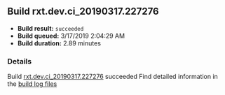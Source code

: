 ## Build rxt.dev.ci_20190317.227276
- **Build result:** `succeeded`
- **Build queued:** 3/17/2019 2:04:29 AM
- **Build duration:** 2.89 minutes
### Details
Build [rxt.dev.ci_20190317.227276](https://winappstudio.visualstudio.com/web/build.aspx?pcguid=a4ef43be-68ce-4195-a619-079b4d9834c2&builduri=vstfs%3a%2f%2f%2fBuild%2fBuild%2f27276) succeeded
Find detailed information in the [build log files](https://uwpctdiags.blob.core.windows.net/buildlogs/rxt.dev.ci_20190317.227276_logs.zip)

